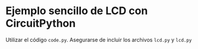# Ejemplo sencillo de LCD con CircuitPython

Utilizar el código `code.py`. Asegurarse de incluir los archivos `lcd.py` y `lcd.py`
